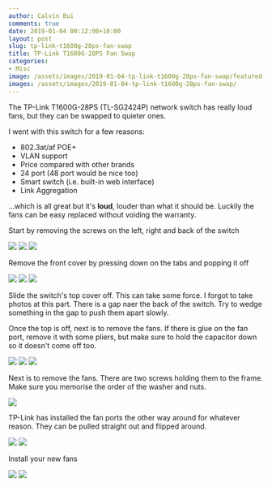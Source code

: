```yaml
---
author: Calvin Bui
comments: true
date: 2019-01-04 00:12:00+10:00
layout: post
slug: tp-link-t1600g-28ps-fan-swap
title: TP-Link T1600G-28PS Fan Swap
categories:
- Misc
image: /assets/images/2019-01-04-tp-link-t1600g-28ps-fan-swap/featured-image.jpg
images: /assets/images/2019-01-04-tp-link-t1600g-28ps-fan-swap/
---
```


The TP-Link T1600G-28PS (TL-SG2424P) network switch has really loud fans, but they can be swapped to quieter ones.

<!-- more -->

I went with this switch for a few reasons:
-  802.3at/af POE+
-  VLAN support
-  Price compared with other brands
-  24 port (48 port would be nice too)
-  Smart switch (i.e. built-in web interface)
-  Link Aggregation

...which is all great but it's **loud**, louder than what it should be. Luckily the fans can be easy replaced without voiding the warranty.

Start by removing the screws on the left, right and back of the switch

![]({{page.images}}1.jpg)
![]({{page.images}}2.jpg)
![]({{page.images}}3.jpg)

Remove the front cover by pressing down on the tabs and popping it off

![]({{page.images}}4.jpg)
![]({{page.images}}5.jpg)
![]({{page.images}}6.jpg)

Slide the switch's top cover off. This can take some force. I forgot to take photos at this part. There is a gap naer the back of the switch. Try to wedge something in the gap to push them apart slowly.

Once the top is off, next is to remove the fans. If there is glue on the fan port, remove it with some pliers, but make sure to hold the capacitor down so it doesn't come off too.

![]({{page.images}}7.jpg)
![]({{page.images}}8.jpg)
![]({{page.images}}9.jpg)

Next is to remove the fans. There are two screws holding them to the frame. Make sure you memorise the order of the washer and nuts.

![]({{page.images}}10.jpg)

TP-Link has installed the fan ports the other way around for whatever reason. They can be pulled straight out and flipped around.

![]({{page.images}}11.jpg)
![]({{page.images}}12.jpg)

Install your new fans

![]({{page.images}}13.jpg)
![]({{page.images}}14.jpg)
